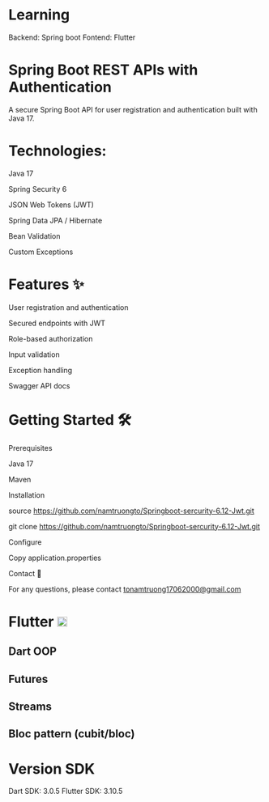 # Learning
Backend: Spring boot Fontend: Flutter

# Spring Boot REST APIs with Authentication
A secure Spring Boot API for user registration and authentication built with Java 17.

# Technologies:
Java 17

Spring Security 6

JSON Web Tokens (JWT)

Spring Data JPA / Hibernate

Bean Validation

Custom Exceptions

# Features ✨
User registration and authentication

Secured endpoints with JWT

Role-based authorization

Input validation

Exception handling

Swagger API docs

# Getting Started 🛠
Prerequisites

Java 17

Maven

Installation

source https://github.com/namtruongto/Springboot-sercurity-6.12-Jwt.git

git clone https://github.com/namtruongto/Springboot-sercurity-6.12-Jwt.git

Configure

Copy application.properties

Contact 📧

For any questions, please contact tonamtruong17062000@gmail.com

# Flutter <img src="https://github.com/cuongbo28032001/Learning/assets/71719025/cfd35b55-0ecd-4dcc-983e-fc67e13aff64" width="20" alt="Flutter icon"/>

## Dart OOP
## Futures
## Streams
## Bloc pattern (cubit/bloc)
# Version SDK
  Dart SDK: 3.0.5
  Flutter SDK: 3.10.5
